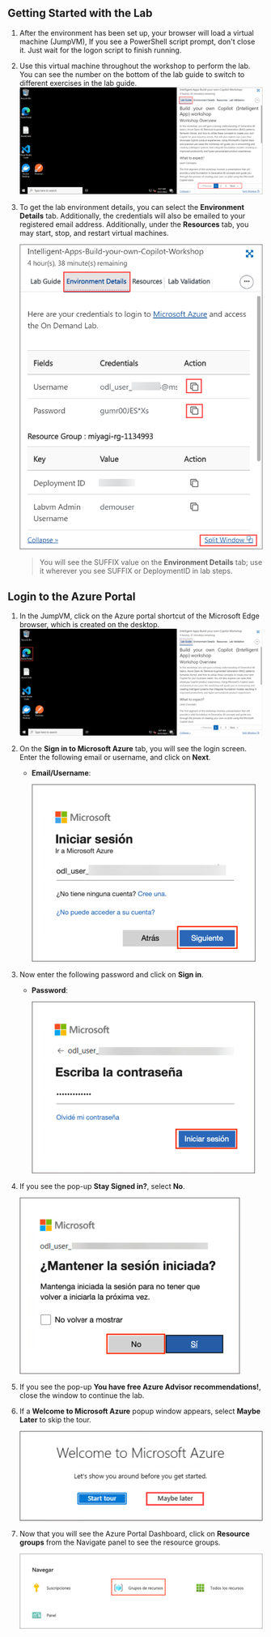 ## Getting Started with the Lab

1. After the environment has been set up, your browser will load a virtual machine (JumpVM),  If you see a PowerShell script prompt, don't close it. Just wait for the logon script to finish running.
1. Use this virtual machine throughout the workshop to perform the lab. You can see the number on the bottom of the lab guide to switch to different exercises in the lab guide.
   ![](./Media/img1.png)
 
1. To get the lab environment details, you can select the **Environment Details** tab. Additionally, the credentials will also be emailed to your registered email address. Additionally, under the **Resources** tab, you may start, stop, and restart virtual machines.

    ![](./Media/img2.png)
   
   > You will see the SUFFIX value on the **Environment Details** tab; use it wherever you see SUFFIX or DeploymentID in lab steps.
 
## Login to the Azure Portal

1. In the JumpVM, click on the Azure portal shortcut of the Microsoft Edge browser, which is created on the desktop.
   ![](./Media/img3.png)

1. On the **Sign in to Microsoft Azure** tab, you will see the login screen. Enter the following email or username, and click on **Next**. 

   * **Email/Username**: <inject key="AzureAdUserEmail"></inject>

     ![](./Media/img4.png)
     
1. Now enter the following password and click on **Sign in**.
   
   * **Password**: <inject key="AzureAdUserPassword"></inject>

     ![](./Media/img5.png)
   
1. If you see the pop-up **Stay Signed in?**, select **No**.

   ![](./Media/img7.png)

1. If you see the pop-up **You have free Azure Advisor recommendations!**, close the window to continue the lab.

1. If a **Welcome to Microsoft Azure** popup window appears, select **Maybe Later** to skip the tour.

    ![](./Media/img6.png)
   
1. Now that you will see the Azure Portal Dashboard, click on **Resource groups** from the Navigate panel to see the resource groups.

   ![](./Media/img10.png)

